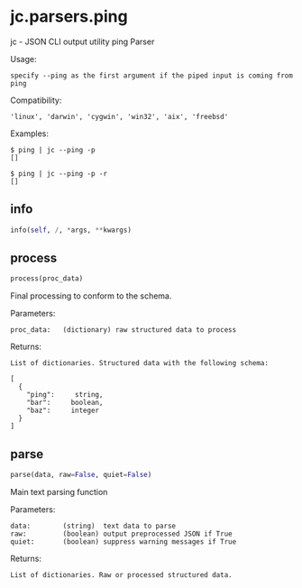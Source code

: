 # jc.parsers.ping
jc - JSON CLI output utility ping Parser

Usage:

    specify --ping as the first argument if the piped input is coming from ping

Compatibility:

    'linux', 'darwin', 'cygwin', 'win32', 'aix', 'freebsd'

Examples:

    $ ping | jc --ping -p
    []

    $ ping | jc --ping -p -r
    []

## info
```python
info(self, /, *args, **kwargs)
```

## process
```python
process(proc_data)
```

Final processing to conform to the schema.

Parameters:

    proc_data:   (dictionary) raw structured data to process

Returns:

    List of dictionaries. Structured data with the following schema:

    [
      {
        "ping":     string,
        "bar":     boolean,
        "baz":     integer
      }
    ]

## parse
```python
parse(data, raw=False, quiet=False)
```

Main text parsing function

Parameters:

    data:        (string)  text data to parse
    raw:         (boolean) output preprocessed JSON if True
    quiet:       (boolean) suppress warning messages if True

Returns:

    List of dictionaries. Raw or processed structured data.

